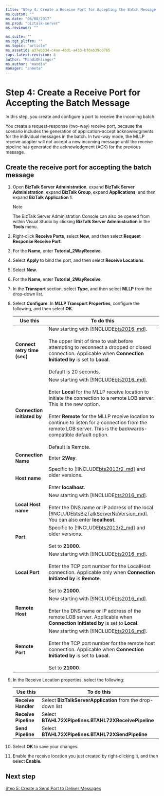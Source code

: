 ```yaml
---
title: "Step 4: Create a Receive Port for Accepting the Batch Message | Microsoft Docs"
ms.custom: ""
ms.date: "06/08/2017"
ms.prod: "biztalk-server"
ms.reviewer: ""

ms.suite: ""
ms.tgt_pltfrm: ""
ms.topic: "article"
ms.assetid: a37eb334-c4ae-40d1-a433-bf0ab39c0765
caps.latest.revision: 8
author: "MandiOhlinger"
ms.author: "mandia"
manager: "anneta"
---
```

# Step 4: Create a Receive Port for Accepting the Batch Message
In this step, you create and configure a port to receive the incoming batch.  

 You create a request-response (two-way) receive port, because the scenario includes the generation of application-accept acknowledgments for the individual messages in the batch. In two-way mode, the MLLP receive adapter will not accept a new incoming message until the receive pipeline has generated the acknowledgment (ACK) for the previous message.  

## Create the receive port for accepting the batch message  

1. Open **BizTalk Server Administration**, expand **BizTalk Server Administration**, expand **BizTalk Group**, expand **Applications**, and then expand **BizTalk Application 1**.  

   > [!NOTE]
   >  The BizTalk Server Administration Console can also be opened from within Visual Studio by clicking **BizTalk Server Administration** in the **Tools** menu.  

2. Right-click **Receive Ports**, select **New**, and then select **Request Response Receive Port**.  

3. For the **Name**, enter **Tutorial_2WayReceive**.  

4. Select **Apply** to bind the port, and then select **Receive Locations**.  

5. Select **New**.  

6. For the **Name**, enter **Tutorial_2WayReceive**.

7. In the **Transport** section, select **Type**, and then select **MLLP** from the drop-down list.  

8. Select **Configure**. In **MLLP Transport Properties**, configure the following, and then select **OK**.  


   |           Use this           |                                                                                                                                                                                                     To do this                                                                                                                                                                                                     |
   |------------------------------|--------------------------------------------------------------------------------------------------------------------------------------------------------------------------------------------------------------------------------------------------------------------------------------------------------------------------------------------------------------------------------------------------------------------|
   | **Connect retry time (sec)** |                                                                 New starting with [!INCLUDE[bts2016_md](../../includes/bts2016-md.md)]. <br/><br/>The upper limit of time to wait before attempting to reconnect a dropped or closed connection. Applicable when **Connection Initiated by** is set to **Local**.<br/><br/>Default is 20 seconds.                                                                  |
   | **Connection initiated by**  | New starting with [!INCLUDE[bts2016_md](../../includes/bts2016-md.md)]. <br/><br/>Enter **Local** for the MLLP receive location to initiate the connection to a remote LOB server. This is the new option.<br/><br/>Enter **Remote** for the MLLP receive location to continue to listen for a connection from the remote LOB server. This is the backwards-compatible default option.<br/><br/>Default is Remote. |
   |     **Connection Name**      |                                                                                                                                                                                                  Enter **2Way**.                                                                                                                                                                                                   |
   |        **Host name**         |                                                                                                                                              Specific to [!INCLUDE[bts2013r2_md](../../includes/bts2013r2-md.md)] and older versions. <br/><br/>Enter **localhost**.                                                                                                                                               |
   |     **Local Host name**      |                                                                            New starting with [!INCLUDE[bts2016_md](../../includes/bts2016-md.md)]. <br/><br/>Enter the DNS name or IP address of the local [!INCLUDE[btsBizTalkServerNoVersion_md](../../includes/btsbiztalkservernoversion-md.md)]. You can also enter **localhost**.                                                                             |
   |           **Port**           |                                                                                                                                                Specific to [!INCLUDE[bts2013r2_md](../../includes/bts2013r2-md.md)] and older versions. <br/><br/>Set to **21000**.                                                                                                                                                |
   |        **Local Port**        |                                                                                       New starting with [!INCLUDE[bts2016_md](../../includes/bts2016-md.md)]. <br/><br/>Enter the TCP port number for the LocalHost connection. Applicable only when **Connection Initiated by** is **Remote**. <br/><br/>Set to **21000**.                                                                                        |
   |       **Remote Host**        |                                                                                                   New starting with [!INCLUDE[bts2016_md](../../includes/bts2016-md.md)]. <br/><br/>Enter the DNS name or IP address of the remote LOB server. Applicable when **Connection Initiated by** is set to **Local**.                                                                                                    |
   |       **Remote Port**        |                                                                                      New starting with [!INCLUDE[bts2016_md](../../includes/bts2016-md.md)]. <br/><br/>Enter the TCP port number for the remote host connection. Applicable when **Connection Initiated by** is set to **Local**.<br/><br/>Set to **21000**.                                                                                       |


9. In the Receive Location properties, select the following:  


   |       Use this       |                         To do this                          |
   |----------------------|-------------------------------------------------------------|
   | **Receive Handler**  | Select **BizTalkServerApplication** from the drop-down list |
   | **Receive Pipeline** |    Select **BTAHL72XPipelines.BTAHL72XReceivePipeline**     |
   |  **Send Pipeline**   |      Select **BTAHL72XPipelines.BTAHL72XSendPipeline**      |


10. Select **OK** to save your changes.  

11. Enable the receive location you just created by right-clicking it, and then select **Enable**.  

## Next step
[Step 5: Create a Send Port to Deliver Messages](../../adapters-and-accelerators/accelerator-hl7/step-5-create-a-send-port-to-deliver-messages.md)